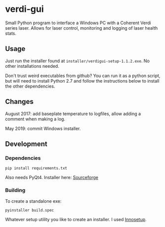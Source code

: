 # verdi-gui

Small Python program to interface a Windows PC with a Coherent Verdi series laser. Allows for laser control, monitoring and logging of laser health stats.

## Usage

Just run the installer found at `installer/verdigui-setup-1.1.2.exe`. No other installations needed.

Don't trust weird executables from github? You can run it as a python script, but will need to install Python 2.7 and follow the instructions below to install the other dependencies.

## Changes

August 2017: add baseplate temperature to logfiles, allow adding a comment when making a log.

May 2019: commit Windows installer.

## Development

### Dependencies

`pip install requirements.txt`

Also needs PyQt4. Installer here: [Sourceforge](https://sourceforge.net/projects/pyqt/files/PyQt4/PyQt-4.11.4/)

### Building

To create a standalone exe:

`pyinstaller build.spec`

Whatever setup utility you like to create an installer. I used [Innosetup](http://www.jrsoftware.org/isinfo.php).
